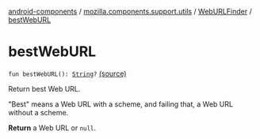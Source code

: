 [android-components](../../index.md) / [mozilla.components.support.utils](../index.md) / [WebURLFinder](index.md) / [bestWebURL](./best-web-u-r-l.md)

# bestWebURL

`fun bestWebURL(): `[`String`](https://kotlinlang.org/api/latest/jvm/stdlib/kotlin/-string/index.html)`?` [(source)](https://github.com/mozilla-mobile/android-components/blob/master/components/support/utils/src/main/java/mozilla/components/support/utils/WebURLFinder.kt#L50)

Return best Web URL.

"Best" means a Web URL with a scheme, and failing that, a Web URL without a
scheme.

**Return**
a Web URL or `null`.

